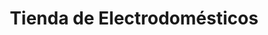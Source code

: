 ---
title: "Tienda de Electrodomésticos"
url: /trujillo/tienda-de-electrodomesticos/
shop: aparato
---